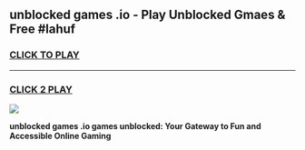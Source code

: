 
## unblocked games .io - Play Unblocked Gmaes & Free #lahuf
<h3>
<a href="https://news.freeplayer.one?title=unblocked_games_.io&ref=03M">CLICK TO PLAY</a></h3>
<hr>

<h3>
<a href="https://news.freeplayer.one?title=unblocked_games_.io&ref=03M">CLICK 2 PLAY</a>
  
</h3>

<a href="https://news.freeplayer.one?title=unblocked_games_.io&ref=03M"><img src="https://clearcache.store/games.png"></a>


**unblocked games .io games unblocked: Your Gateway to Fun and Accessible Online Gaming**
